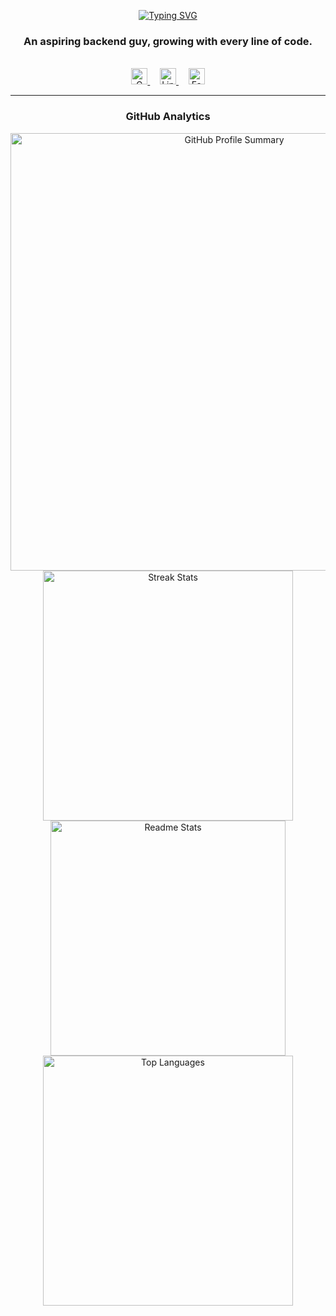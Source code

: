 <div align="center">

[![Typing SVG](https://readme-typing-svg.demolab.com?font=Caveat&size=35&duration=7500&pause=1000&color=FF5733&center=true&vCenter=true&width=500&lines=Hi+there%2C+I'm+Nijhum)](https://github.com/mdnrkn)

### An aspiring backend guy, growing with every line of code.

<br/>

<a href="mailto:mdnishatraihankhan@gmail.com" target="_blank">
  <img src="https://upload.wikimedia.org/wikipedia/commons/4/4e/Gmail_Icon.png" alt="Gmail" width="26" height="26"/>
</a>&nbsp;&nbsp;&nbsp;
<a href="https://www.linkedin.com/in/mdnrkn/" target="_blank">
  <img src="https://cdn.jsdelivr.net/gh/devicons/devicon/icons/linkedin/linkedin-original.svg" alt="LinkedIn" width="26" height="26"/>
</a>&nbsp;&nbsp;&nbsp;
<a href="https://www.facebook.com/mdnrkn/" target="_blank">
  <img src="https://cdn.jsdelivr.net/gh/devicons/devicon/icons/facebook/facebook-original.svg" alt="Facebook" width="26" height="26"/>
</a>

<br/>
<hr/>

### GitHub Analytics

<!-- Profile Summary -->
<img width = "700" src="https://github-profile-summary-cards.vercel.app/api/cards/profile-details?username=mdnrkn&count_private=true&theme=aura&border_radius=5" alt="GitHub Profile Summary" />

<!-- Readme Stats & Streak -->
  <img width = "400" src="https://github-readme-streak-stats-salesp07.vercel.app/?user=mdnrkn&count_private=true&theme=aura&border_radius=5" alt="Streak Stats" />
  <img width = "376" src="https://github-readme-stats-salesp07.vercel.app/api?username=mdnrkn&count_private=true&show_icons=true&theme=aura&rank_icon=github&border_radius=5" alt="Readme Stats" />

<!-- Top Languages -->
<img width="400" src="https://github-readme-stats-salesp07.vercel.app/api/top-langs/?username=mdnrkn&hide=html&langs_count=8&layout=compact&theme=aura&border_radius=5&size_weight=0.5&count_weight=0.5" alt="Top Languages" />